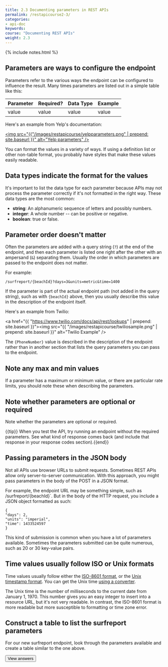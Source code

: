 ```yaml
---
title: 2.3 Documenting parameters in REST APIs
permalink: /restapicourse2-3/
categories:
- api-doc
keywords: 
course: "Documenting REST APIs"
weight: 2.3
---
```

{% include notes.html %}

## Parameters are ways to configure the endpoint

Parameters refer to the various ways the endpoint can be configured to influence the result. Many times parameters are listed out in a simple table like this:

| Parameter | Required? | Data Type | Example |
|-----------|-----------|-----------|---------|
| value | value | value | value | 

Here's an example from Yelp's documentation:

<a href="https://www.yelp.com/developers/documentation/v2/search_api"><img src="{{"/images/restapicourse/yelpparameters.png" | prepend: site.baseurl }}" alt="Yelp parameters" /></a>

You can format the values in a variety of ways. If using a definition list or other non-table format, you probably have styles that make these values easily readable.

## Data types indicate the format for the values

It's important to list the data type for each parameter because APIs may not process the parameter correctly if it's not formatted in the right way. These data types are the most common: 

* **string**: An alphanumeric sequence of letters and possibly numbers. 
* **integer**: A whole number -- can be positive or negative.
* **boolean**: true or false.

## Parameter order doesn't matter

Often the parameters are added with a query string (`?`) at the end of the endpoint, and then each parameter is listed one right after the other with an ampersand (`&`) separating them. Usually the order in which parameters are passed to the endpoint does not matter. 

For example:

```
/surfreport/{beachId}?days=3&units=metric&time=1400
```

If the parameter is part of the actual endpoint path (not added in the query string), such as with `{beachId}` above, then you usually describe this value in the description of the endpoint itself. 

Here's an example from Twilio:

<a href="{{ "https://www.twilio.com/docs/api/rest/lookups" | prepend: site.baseurl }}"><img src="{{ "/images/restapicourse/twiliosample.png" | prepend: site.baseurl }}" alt="Twilio Example" /></a>

The `{PhoneNumber}` value is described in the description of the endpoint rather than in another section that lists the query parameters you can pass to the endpoint.

## Note any max and min values

If a parameter has a maximum or minimum value, or there are particular rate limits, you should note these when describing the parameters.

## Note whether parameters are optional or required

Note whether the parameters are optional or required. 

{{tip}} When you test the API, try running an endpoint without the required parameters. See what kind of response comes back (and include that response in your response codes section).{{end}}

## Passing parameters in the JSON body

Not all APIs use browser URLs to submit requests. Sometimes REST APIs allow only server-to-server communication. With this approach, you might pass parameters in the body of the POST in a JSON format. 

For example, the endpoint URL may be something simple, such as /surfreport/{beachId}`. But in the body of the HTTP request, you include a JSON object formatted as such:

```
{
"days": 2,
"units": "imperial",
"time": 1433524597
}
```

This kind of submission is common when you have a lot of parameters available. Sometimes the parameters submitted can be quite numerous, such as 20 or 30 key-value pairs.

## Time values usually follow ISO or Unix formats
Time values usually follow either the <a href="http://en.wikipedia.org/wiki/ISO_8601">ISO-8601 format</a>, or the <a href="http://en.wikipedia.org/wiki/Unix_time">Unix timestamp format</a>. You can get the Unix time <a href="http://www.unixtimestamp.com/">using a converter</a>. 

The Unix time is the number of milliseconds to the current date from January 1, 1970. This number gives you an easy integer to insert into a resource URL, but it's not very readable. In contrast, the ISO-8601 format is more readable but more susceptible to formatting or time zone error.

## Construct a table to list the surfreport parameters

For our new surfreport endpoint, look through the parameters available and create a table similar to the one above.

<style>
#theAnswer {display:none;}
</style>
<script>
$( document ).ready(function() {
$( "#viewAnswers" ).click(function() {
  $( "#theAnswer" ).toggle();
});
});
</script>

<button id="viewAnswers" class="btn btn-default" >View answers</button>
<div id="theAnswer">

<p>Here's what my table looks like:</p>


<table><thead>
<tr>
<th>Parameter</th>
<th>Required</th>
<th>Description</th>
<th>Type</th>
</tr>
</thead><tbody>
<tr>
<td>days</td>
<td>Optional</td>
<td>The number of days to include in the response. Default is 3.</td>
<td>Integer</td>
</tr>
<tr>
<td>units</td>
<td>Optional</td>
<td>Whether to return the values in imperial or metric measurements. Imperial will use feet, knots, and fahrenheit. Metric will use centimeters, kilometers per hour, and celsius.</td>
<td>string</td>
</tr>
<tr>
<td>time</td>
<td>Optional</td>
<td>If you include the time, then only the current hour will be returned in the response.</td>
<td>integer. Unix format (ms since 1970) in UTC.</td>
</tr>
</tbody></table>
</div>
 

